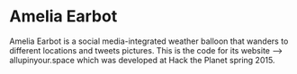 # Amelia Earbot
Amelia Earbot is a social media-integrated weather balloon that wanders to different locations and tweets pictures. This is the code for its website --> allupinyour.space which was developed at Hack the Planet spring 2015. 
